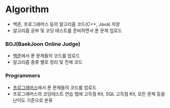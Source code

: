 # Algorithm
* 백준, 프로그래머스 등의 알고리즘 코드(C++, Java) 저장 
* 알고리즘 공부 및 코딩 테스트를 준비하면서 푼 문제 업로드

### BOJ(BaekJoon Online Judge)
* [백준](https://www.acmicpc.net/)에서 푼 문제들의 코드를 업로드 
* 알고리즘 종류 별로 정리 및 전체 코드 

### Programmers
* [프로그래머스](https://programmers.co.kr/learn/challenges)에서 푼 문제들의 코드를 업로드  
* 프로그래머스의 코딩테스트 연습 탭에 고득점 Kit, SQL 고득점 Kit, 모든 문제 등을 난이도 기준으로 분류
